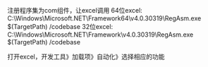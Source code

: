 ﻿注册程序集为com组件，让excel调用
64位excel:	C:\Windows\Microsoft.NET\Framework64\v4.0.30319\RegAsm.exe $(TargetPath) /codebase
32位excel:   C:\Windows\Microsoft.NET\Framework\v4.0.30319\RegAsm.exe $(TargetPath) /codebase

打开excel，开发工具》加载项》自动化》选择相应的功能